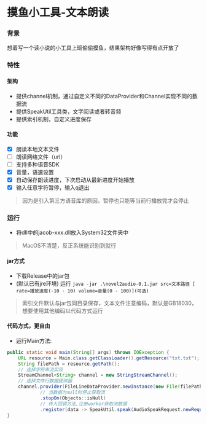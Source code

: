 # 摸鱼小工具-文本朗读

### 背景

想着写一个读小说的小工具上班偷偷摸鱼，结果架构好像写得有点开放了

### 特性

#### 架构

- 提供channel机制，通过自定义不同的DataProvider和Channel实现不同的数据流
- 提供SpeakUtil工具类，文字阅读或者转音频
- 提供索引机制，自定义进度保存

#### 功能
- [x] 朗读本地文本文件
- [ ] 朗读网络文件（url）
- [ ] 支持多种语音SDK
- [x] 音量，语速设置 
- [x] 自动保存朗读进度，下次启动从最新进度开始播放
- [x] 输入任意字符暂停，输入q退出

> 因为是引入第三方语音库的原因，暂停也只能等当前行播放完才会停止

### 运行

- 将dll中的jacob-xxx.dll放入System32文件夹中

> MacOS不清楚，反正系统能识别到就行

#### jar方式

- 下载Release中的jar包
- (默认已有jre环境)
  运行 `java -jar .\novel2audio-0.1.jar src=文本路径 [ rate=播放速度(-10 - 10) volume=音量(0 - 100)](可选)
  `

> 索引文件默认与jar包同目录保存，文本文件注意编码，默认是GB18030，想要使用其他编码以代码方式运行

#### 代码方式，更自由

- 运行Main方法:

```java
public static void main(String[] args) throws IOException {
    URL resource = Main.class.getClassLoader().getResource("txt.txt");
    String filePath = resource.getPath();
    // 选择字符串流实现
    StreamChannel<String> channel = new StringStreamChannel();
    // 选择文件行数据提供器
    channel.provider(FileLineDataProvider.newInstance(new File(filePath), Charset.forName("GB18030")))
            // 当数据为null时停止获取流
            .stopOn(Objects::isNull)
            // 传入回调方法,注册worker获取流数据
            .register(data -> SpeakUtil.speak(AudioSpeakRequest.newRequest(data, 2)));
}
```
